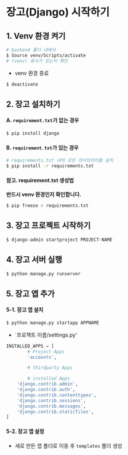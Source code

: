 # 장고(Django) 시작하기

## 1. Venv 환경 켜기
```bash
# backend 폴더 내에서
$ Source venv/Scripts/activate
# (venv) 표시가 있는지 확인
```

- venv 환경 종료
```bash
$ deactivate
```

## 2. 장고 설치하기

#### A. `requirement.txt`가 없는 경우
```bash
$ pip install django
```

#### B. `requirement.txt`가 있는 경우
```bash
# requirements.txt 내의 모든 라이브러리를 설치
$ pip install -r requirements.txt
```

#### 참고. requirement.txt 생성법
**반드시 venv 환경인지 확인합니다.**

```bash
$ pip freeze > requirements.txt
```

## 3. 장고 프로젝트 시작하기
```bash
$ django-admin startproject PROJECT-NAME
```

## 4. 장고 서버 실행
```bash
$ python manage.py runserver
```

## 5. 장고 앱 추가
#### 5-1. 장고 앱 설치
```bash
$ python manage.py startapp APPNAME
```

- `프로젝트 이름/settings.py'
```python
INSTALLED_APPS = [
		# Project Apps
		'accounts',

		# thirdparty Apps

		# installed Apps
    'django.contrib.admin',
    'django.contrib.auth',
    'django.contrib.contenttypes',
    'django.contrib.sessions',
    'django.contrib.messages',
    'django.contrib.staticfiles',
]
```

#### 5-2. 장고 앱 설정
- 새로 만든 앱 폴더로 이동 후 `templates` 폴더 생성
